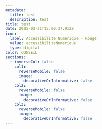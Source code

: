```yaml
---
metadata:
  title: test
  description: test
title: test
date: 2025-03-21T15:00:37.912Z
icon:
  label: Accessibilité Numerique - Rouge
  value: accessibiliteNumerique
  type: digital
color: CONSEIL
sections:
  - inverseCol: false
    col1:
      reverseMobile: false
      image:
        decorativeOrInformative: false
    col2:
      reverseMobile: false
      image:
        decorativeOrInformative: false
    col3:
      reverseMobile: false
      image:
        decorativeOrInformative: false
---
```

